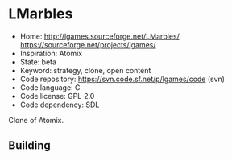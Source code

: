 # LMarbles

- Home: http://lgames.sourceforge.net/LMarbles/, https://sourceforge.net/projects/lgames/
- Inspiration: Atomix
- State: beta
- Keyword: strategy, clone, open content
- Code repository: https://svn.code.sf.net/p/lgames/code (svn)
- Code language: C
- Code license: GPL-2.0
- Code dependency: SDL

Clone of Atomix.

## Building
